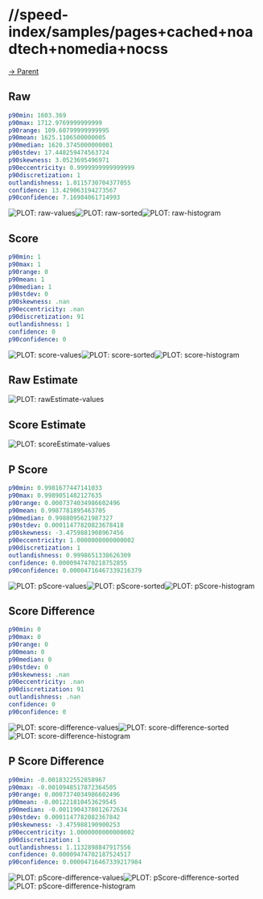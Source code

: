 
# //speed-index/samples/pages+cached+noadtech+nomedia+nocss

[→ Parent](../..)


## Raw


```yaml
p90min: 1603.369
p90max: 1712.9769999999999
p90range: 109.60799999999995
p90mean: 1625.1106500000005
p90median: 1620.3745000000001
p90stdev: 17.448259474563724
p90skewness: 3.0523695496971
p90eccentricity: 0.9999999999999999
p90discretization: 1
outlandishness: 1.0115730704377055
confidence: 13.429063194273567
p90confidence: 7.16984061714993

```

![PLOT: raw-values](./raw/values.svg)![PLOT: raw-sorted](./raw/sorted.svg)![PLOT: raw-histogram](./raw/histogram.svg)
## Score


```yaml
p90min: 1
p90max: 1
p90range: 0
p90mean: 1
p90median: 1
p90stdev: 0
p90skewness: .nan
p90eccentricity: .nan
p90discretization: 91
outlandishness: 1
confidence: 0
p90confidence: 0

```

![PLOT: score-values](./score/values.svg)![PLOT: score-sorted](./score/sorted.svg)![PLOT: score-histogram](./score/histogram.svg)
## Raw Estimate

![PLOT: rawEstimate-values](./rawEstimate/values.svg)
## Score Estimate

![PLOT: scoreEstimate-values](./scoreEstimate/values.svg)
## P Score


```yaml
p90min: 0.9981677447141033
p90max: 0.9989051482127635
p90range: 0.0007374034986602496
p90mean: 0.9987781895463705
p90median: 0.9988095621987327
p90stdev: 0.00011477820823678418
p90skewness: -3.4759881908967456
p90eccentricity: 1.0000000000000002
p90discretization: 1
outlandishness: 0.9998651338626309
confidence: 0.0000947470218752855
p90confidence: 0.00004716467339216379

```

![PLOT: pScore-values](./pScore/values.svg)![PLOT: pScore-sorted](./pScore/sorted.svg)![PLOT: pScore-histogram](./pScore/histogram.svg)
## Score Difference


```yaml
p90min: 0
p90max: 0
p90range: 0
p90mean: 0
p90median: 0
p90stdev: 0
p90skewness: .nan
p90eccentricity: .nan
p90discretization: 91
outlandishness: .nan
confidence: 0
p90confidence: 0

```

![PLOT: score-difference-values](./score-difference/values.svg)![PLOT: score-difference-sorted](./score-difference/sorted.svg)![PLOT: score-difference-histogram](./score-difference/histogram.svg)
## P Score Difference


```yaml
p90min: -0.0018322552858967
p90max: -0.0010948517872364505
p90range: 0.0007374034986602496
p90mean: -0.001221810453629545
p90median: -0.0011904378012672634
p90stdev: 0.0001147782082367842
p90skewness: -3.475988190900253
p90eccentricity: 1.0000000000000002
p90discretization: 1
outlandishness: 1.1132898847917556
confidence: 0.00009474702187524517
p90confidence: 0.00004716467339217984

```

![PLOT: pScore-difference-values](./pScore-difference/values.svg)![PLOT: pScore-difference-sorted](./pScore-difference/sorted.svg)![PLOT: pScore-difference-histogram](./pScore-difference/histogram.svg)